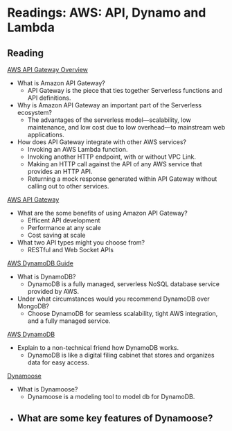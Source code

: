 # Readings: AWS: API, Dynamo and Lambda


## Reading

[AWS API Gateway Overview](https://www.serverless.com/amazon-api-gateway)

- What is Amazon API Gateway?
  - API Gateway is the piece that ties together Serverless functions and API definitions.
- Why is Amazon API Gateway an important part of the Serverless ecosystem?
  - The advantages of the serverless model—scalability, low maintenance, and low cost due to low overhead—to mainstream web applications.
- How does API Gateway integrate with other AWS services?
  - Invoking an AWS Lambda function.
  - Invoking another HTTP endpoint, with or without VPC Link.
  - Making an HTTP call against the API of any AWS service that provides an HTTP API.
  - Returning a mock response generated within API Gateway without calling out to other services.

[AWS API Gateway](https://aws.amazon.com/api-gateway/)

- What are the some benefits of using Amazon API Gateway?
  - Efficent API development
  - Performance at any scale
  - Cost saving at scale
- What two API types might you choose from?
  - RESTful and Web Socket APIs

[AWS DynamoDB Guide](https://www.dynamodbguide.com/what-is-dynamo-db/)

- What is DynamoDB?
  - DynamoDB is a fully managed, serverless NoSQL database service provided by AWS.
- Under what circumstances would you recommend DynamoDB over MongoDB?
  - Choose DynamoDB for seamless scalability, tight AWS integration, and a fully managed service.

[AWS DynamoDB](https://aws.amazon.com/dynamodb/)

- Explain to a non-technical friend how DynamoDB works.
  - DynamoDB is like a digital filing cabinet that stores and organizes data for easy access.

[Dynamoose](https://dynamoosejs.com/getting_started/Introduction)

- What is Dynamoose?
  - Dynamoose is a modeling tool to model db for DynamoDB.
- What are some key features of Dynamoose?
  - 